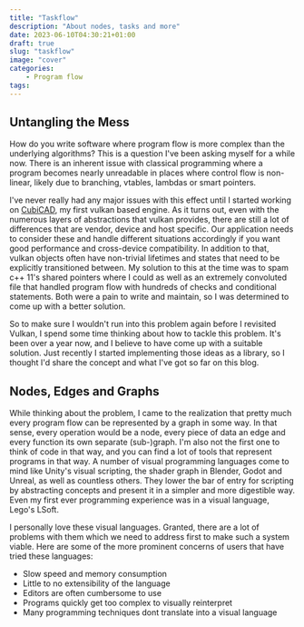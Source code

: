 ```yaml
---
title: "Taskflow"
description: "About nodes, tasks and more"
date: 2023-06-10T04:30:21+01:00
draft: true
slug: "taskflow"
image: "cover"
categories:
    - Program flow
tags:
---
```


## Untangling the Mess

How do you write software where program flow is more complex than the underlying algorithms?
This is a question I've been asking myself for a while now. There is an inherent issue with
classical programming where a program becomes nearly unreadable in places where control flow
is non-linear, likely due to branching, vtables, lambdas or smart pointers.

I've never really had any major issues with this effect until I started working on
[CubiCAD](https://github.com/RedNicStone/CubiCAD), my first vulkan based engine. As it turns
out, even with the numerous layers of abstractions that vulkan provides, there are still a lot
of differences that are vendor, device and host specific. Our application needs to consider
these and handle different situations accordingly if you want good performance and cross-device
compatibility. In addition to that, vulkan objects often have non-trivial lifetimes and states
that need to be explicitly transitioned between. My solution to this at the time was to spam
c++ 11's shared pointers where I could as well as an extremely convoluted file that handled
program flow with hundreds of checks and conditional statements. Both were a pain to write and
maintain, so I was determined to come up with a better solution.

So to make sure I wouldn't run into this problem again before I revisited Vulkan, I spend some
time thinking about how to tackle this problem. It's been over a year now, and I believe to have
come up with a suitable solution. Just recently I started implementing those ideas as a library,
so I thought I'd share the concept and what I've got so far on this blog.


## Nodes, Edges and Graphs

While thinking about the problem, I came to the realization that pretty much every program flow
can be represented by a graph in some way. In that sense, every operation would be a node, every
piece of data an edge and every function its own separate (sub-)graph. I'm also not the first one
to think of code in that way, and you can find a lot of tools that represent programs in that way.
A number of visual programming languages come to mind like Unity's visual scripting, the shader
graph in Blender, Godot and Unreal, as well as countless others. They lower the bar of entry for
scripting by abstracting concepts and present it in a simpler and more digestible way. Even my
first ever programming experience was in a visual language, Lego's LSoft.

I personally love these visual languages. Granted, there are a lot of problems with them which we
need to address first to make such a system viable. Here are some of the more prominent concerns
of users that have tried these languages:
- Slow speed and memory consumption
- Little to no extensibility of the language
- Editors are often cumbersome to use
- Programs quickly get too complex to visually reinterpret
- Many programming techniques dont translate into a visual language


